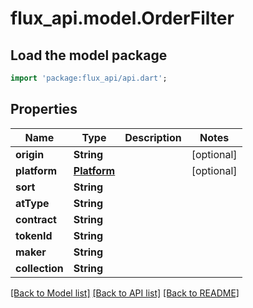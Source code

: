 # flux_api.model.OrderFilter

## Load the model package
```dart
import 'package:flux_api/api.dart';
```

## Properties
Name | Type | Description | Notes
------------ | ------------- | ------------- | -------------
**origin** | **String** |  | [optional] 
**platform** | [**Platform**](Platform.md) |  | [optional] 
**sort** | **String** |  | 
**atType** | **String** |  | 
**contract** | **String** |  | 
**tokenId** | **String** |  | 
**maker** | **String** |  | 
**collection** | **String** |  | 

[[Back to Model list]](../README.md#documentation-for-models) [[Back to API list]](../README.md#documentation-for-api-endpoints) [[Back to README]](../README.md)


